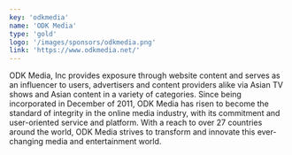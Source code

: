 ```yaml
---
key: 'odkmedia'
name: 'ODK Media'
type: 'gold'
logo: '/images/sponsors/odkmedia.png'
link: 'https://www.odkmedia.net/'
---
```


ODK Media, Inc provides exposure through website content and serves as an influencer to users, advertisers and content providers alike via Asian TV shows and Asian content in a variety of categories. Since being incorporated in December of 2011, ODK Media has risen to become the standard of integrity in the online media industry, with its commitment and user-oriented service and platform. With a reach to over 27 countries around the world, ODK Media strives to transform and innovate this ever-changing media and entertainment world.
